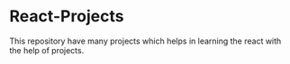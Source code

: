 # React-Projects
This repository have many projects which helps in learning the react with the help of projects.
